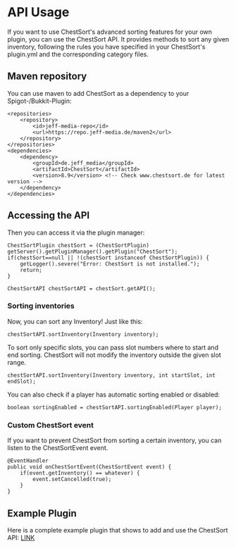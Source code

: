 # API Usage

If you want to use ChestSort's advanced sorting features for your own plugin, you can use the ChestSort API. It provides methods to sort any given inventory, following the rules you have specified in your ChestSort's plugin.yml and the corresponding category files.

## Maven repository
You can use maven to add ChestSort as a dependency to your Spigot-/Bukkit-Plugin:

```
<repositories>
	<repository>
		<id>jeff-media-repo</id>
		<url>https://repo.jeff-media.de/maven2</url>
	</repository>
</repositories>
<dependencies>
	<dependency>
		<groupId>de.jeff_media</groupId>
		<artifactId>ChestSort</artifactId>
		<version>8.9</version> <!-- Check www.chestsort.de for latest version -->
	</dependency>
</dependencies>
```

## Accessing the API
Then you can access it via the plugin manager:

```
ChestSortPlugin chestSort = (ChestSortPlugin) getServer().getPluginManager().getPlugin("ChestSort");
if(chestSort==null || !(chestSort instanceof ChestSortPlugin)) {
	getLogger().severe("Error: ChestSort is not installed.");
	return;
}
	
ChestSortAPI chestSortAPI = chestSort.getAPI();
```

### Sorting inventories

Now, you can sort any Inventory! Just like this:

```
chestSortAPI.sortInventory(Inventory inventory);
```

To sort only specific slots, you can pass slot numbers where to start and end sorting. ChestSort will not modify the inventory outside the given slot range.

```
chestSortAPI.sortInventory(Inventory inventory, int startSlot, int endSlot);
```

You can also check if a player has automatic sorting enabled or disabled:

```
boolean sortingEnabled = chestSortAPI.sortingEnabled(Player player);
```

### Custom ChestSort event

If you want to prevent ChestSort from sorting a certain inventory, you can listen to the ChestSortEvent event.

```
@EventHandler
public void onChestSortEvent(ChestSortEvent event) {
	if(event.getInventory() == whatever) {
		event.setCancelled(true);
	}
}
```

## Example Plugin

Here is a complete example plugin that shows to add and use the ChestSort API: [LINK](https://github.com/JEFF-Media-GbR/ChestSortAPIExample)
